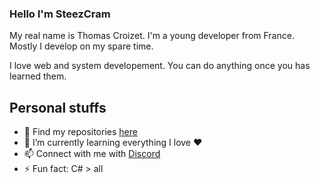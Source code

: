 ### Hello I'm SteezCram

My real name is Thomas Croizet. I'm a young developer from France. Mostly I develop on my spare time.

I love web and system developement. You can do anything once you has learned them.

## Personal stuffs
- 🔭 Find my repositories [here](https://github.com/SteezCram?tab=repositories)
- 🌱 I’m currently learning everything I love ❤️
- 📫 Connect with me with [Discord](https://discord.com/users/125604255112364032)
- ⚡ Fun fact: C# > all

<!--
**SteezCram/SteezCram** is a ✨ _special_ ✨ repository because its `README.md` (this file) appears on your GitHub profile.

Here are some ideas to get you started:

- 🔭 I’m currently working on ...
- 🌱 I’m currently learning ...
- 👯 I’m looking to collaborate on ...
- 🤔 I’m looking for help with ...
- 💬 Ask me about ...
- 📫 How to reach me: ...
- 😄 Pronouns: ...
- ⚡ Fun fact: ...
-->
